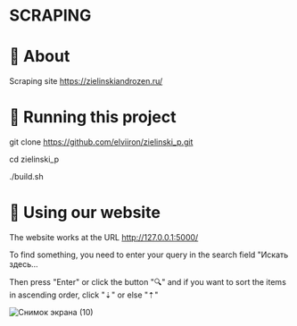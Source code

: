 # SCRAPING

# 📍 About

Scraping site https://zielinskiandrozen.ru/

# 📍 Running this project

git clone https://github.com/elviiron/zielinski_p.git

cd zielinski_p

./build.sh

# 📍 Using our website

The website works at the URL http://127.0.0.1:5000/

To find something, you need to enter your query in the search field "Искать здесь...

Then press "Enter" or click the button "🔍" and if you want to sort the items in ascending order, click "⇣" or else "⇡"

![Снимок экрана (10)](https://github.com/elviiron/zielinski_p/assets/150541766/81aaf9bb-07ea-458f-8057-029470c903ee)
